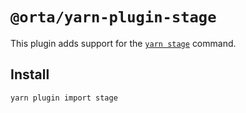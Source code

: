 # `@orta/yarn-plugin-stage`

This plugin adds support for the [`yarn stage`](https://yarnpkg.com/cli/stage) command.

## Install

```
yarn plugin import stage
```
